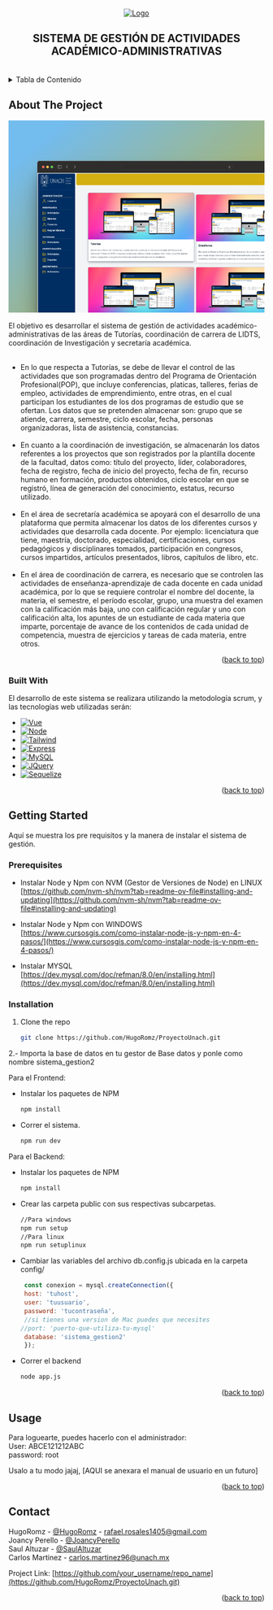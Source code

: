 
<a name="readme-top"></a>

<!-- PROJECT LOGO -->
<br />
<div align="center">
  <a href="https://github.com/othneildrew/Best-README-Template">
    <img src="https://es.catalat.org/wp-content/uploads/2019/09/universidad-autonoma-de-chiapas.png" alt="Logo" width="200" height="200">
  </a>

  <h2 align="center">SISTEMA DE GESTIÓN DE ACTIVIDADES ACADÉMICO-ADMINISTRATIVAS</h2>
  <br>
</div>



<!-- TABLE OF CONTENTS -->
<details>
  <summary>Tabla de Contenido</summary>
  <ol>
    <li>
      <a href="#about-the-project">Acerca del Proyecto</a>
      <ul>
        <li><a href="#built-with">Construido con</a></li>
      </ul>
    </li>
    <li>
      <a href="#getting-started">Getting Started</a>
      <ul>
        <li><a href="#prerequisites">Pre requisitos</a></li>
        <li><a href="#installation">Instalación</a></li>
      </ul>
    </li>
    <li><a href="#usage">¿Como usar?</a></li>
    <li><a href="#contact">Contact</a></li>

  </ol>
</details>



<!-- ABOUT THE PROJECT -->
## About The Project

[![Product Name Screen Shot][product-screenshot]](https://example.com)

El objetivo es desarrollar el sistema de gestión de actividades académico-administrativas de las áreas de Tutorías, coordinación de carrera de LIDTS, coordinación de Investigación y secretaría académica.
<br><br>
*  En lo que respecta a Tutorías, se debe de llevar el control de las actividades que son programadas dentro del Programa de Orientación Profesional(POP), que incluye conferencias, platicas, talleres, ferias de empleo, actividades de emprendimiento, entre otras, en el cual participan los estudiantes de los dos programas de estudio que se ofertan. Los datos que se pretenden almacenar son: grupo que se atiende, carrera, semestre, ciclo escolar, fecha, personas organizadoras, lista de asistencia, constancias.
<br><br>
*  En cuanto a la coordinación de investigación, se almacenarán los datos referentes a los proyectos que son registrados por la plantilla docente de la facultad, datos como: título del proyecto, líder, colaboradores, fecha de registro, fecha de inicio del proyecto, fecha de fin, recurso humano en formación, productos obtenidos, ciclo escolar en que se registró, línea de generación del conocimiento, estatus, recurso utilizado.
<br><br>
*  En el área de secretaría académica se apoyará con el desarrollo de una plataforma que permita almacenar los datos de los diferentes cursos y actividades que desarrolla cada docente. Por ejemplo: licenciatura que tiene, maestría, doctorado, especialidad, certificaciones, cursos pedagógicos y disciplinares tomados, participación en congresos, cursos impartidos, artículos presentados, libros, capítulos de libro, etc.
<br><br>
*  En el área de coordinación de carrera, es necesario que se controlen las actividades de enseñanza-aprendizaje de cada docente en cada unidad académica, por lo que se requiere controlar el nombre del docente, la materia, el semestre, el período escolar, grupo, una muestra del examen con la calificación más baja, uno con calificación regular y uno con calificación alta, los apuntes de un estudiante de cada materia que imparte, porcentaje de avance de los contenidos de cada unidad de competencia, muestra de ejercicios y tareas de cada materia, entre otros. 

<p align="right">(<a href="#readme-top">back to top</a>)</p>



### Built With

El desarrollo de este sistema se realizara utilizando la metodología scrum, y las tecnologías web utilizadas serán:
* [![Vue][Vue.js]][Vue-url]
* [![Node][nodejs.com]][nodejs-url]
* [![Tailwind][Tailwind.css]][Tailwind-url]
* [![Express][Express.com]][Express-url]
* [![MySQL][mysql.com]][mnysql-url]
* [![JQuery][JQuery.com]][JQuery-url]
* [![Sequelize][sequelize.com]][sequelize-url]


<p align="right">(<a href="#readme-top">back to top</a>)</p>



<!-- GETTING STARTED -->
## Getting Started

Aquí se muestra los pre requisitos y la manera de instalar el sistema de gestión.

### Prerequisites

* Instalar Node y Npm con NVM (Gestor de Versiones de Node) en LINUX
  <br>
 [https://github.com/nvm-sh/nvm?tab=readme-ov-file#installing-and-updating](https://github.com/nvm-sh/nvm?tab=readme-ov-file#installing-and-updating)

* Instalar Node y Npm con WINDOWS
  <br>
 [https://www.cursosgis.com/como-instalar-node-js-y-npm-en-4-pasos/](https://www.cursosgis.com/como-instalar-node-js-y-npm-en-4-pasos/)

* Instalar MYSQL
  <br>
 [https://dev.mysql.com/doc/refman/8.0/en/installing.html](https://dev.mysql.com/doc/refman/8.0/en/installing.html)



### Installation

1. Clone the repo
   ```sh
   git clone https://github.com/HugoRomz/ProyectoUnach.git
   ```

2.- Importa la base de datos en tu gestor de Base datos y ponle como nombre sistema_gestion2

Para el Frontend:
* Instalar los paquetes de NPM
   ```sh
   npm install
   ```
* Correr el sistema.
   ```sh
   npm run dev
   ```

Para el Backend:
* Instalar los paquetes de NPM
   ```sh
   npm install
   ```
* Crear las carpeta public con sus respectivas subcarpetas.
   ```sh
   //Para windows
   npm run setup
   //Para linux
   npm run setuplinux
   ```
* Cambiar las variables del archivo db.config.js ubicada en la carpeta config/
   ```js
    const conexion = mysql.createConnection({
    host: 'tuhost',
    user: 'tuusuario',
    password: 'tucontraseña',
    //si tienes una version de Mac puedes que necesites
   //port: 'puerto-que-utiliza-tu-mysql'
    database: 'sistema_gestion2'
    });
   ```
* Correr el backend
   ```sh
   node app.js
   ```
<p align="right">(<a href="#readme-top">back to top</a>)</p>



<!-- USAGE EXAMPLES -->
## Usage

Para loguearte, puedes hacerlo con el administrador:
<br>
User: ABCE121212ABC
<br>
password: root


Usalo a tu modo jajaj, [AQUI se anexara el manual de usuario en un futuro]


<p align="right">(<a href="#readme-top">back to top</a>)</p>


<!-- CONTACT -->
## Contact

HugoRomz - [@HugoRomz](www.linkedin.com/in/hugo-rafael-rosales-meléndez-581303193) - rafael.rosales1405@gmail.com
<br>
Joancy Perello - [@JoancyPerello](https://www.linkedin.com/in/joancy-perello-b5b420268)
<br>
Saul Altuzar - [@SaulAltuzar](https://www.facebook.com/profile.php?id=100003588176765)
<br>
Carlos Martinez - carlos.martinez96@unach.mx

Project Link: [https://github.com/your_username/repo_name](https://github.com/HugoRomz/ProyectoUnach.git)

<p align="right">(<a href="#readme-top">back to top</a>)</p>


<!-- MARKDOWN LINKS & IMAGES -->
<!-- https://www.markdownguide.org/basic-syntax/#reference-style-links -->
[product-screenshot]: system.png
[Vue.js]: https://img.shields.io/badge/Vue.js-35495E?style=for-the-badge&logo=vuedotjs&logoColor=4FC08D
[Vue-url]: https://vuejs.org/
[Tailwind.css]: https://img.shields.io/badge/Tailwind_CSS-38B2AC?style=for-the-badge&logo=tailwind-css&logoColor=white
[Tailwind-url]: https://tailwindcss.com/
[JQuery.com]: https://img.shields.io/badge/jQuery-0769AD?style=for-the-badge&logo=jquery&logoColor=white
[JQuery-url]: https://jquery.com 
[mysql.com]: https://img.shields.io/badge/MySQL-00000F?style=for-the-badge&logo=mysql&logoColor=white
[mnysql-url]: https://www.mysql.com/
[sequelize.com]: https://img.shields.io/badge/sequelize-323330?style=for-the-badge&logo=sequelize&logoColor=blue
[sequelize-url]: https://sequelize.org/
[nodejs.com]: https://img.shields.io/badge/Node.js-43853D?style=for-the-badge&logo=node.js&logoColor=white
[nodejs-url]: https://nodejs.org/
[Express.com]: https://img.shields.io/badge/Express.js-404D59?style=for-the-badge
[Express-url]: https://expressjs.com/

	


